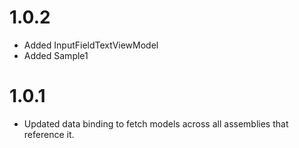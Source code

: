 1.0.2
==============
- Added InputFieldTextViewModel
- Added Sample1 


1.0.1
==============
- Updated data binding to fetch models across all assemblies that reference it.